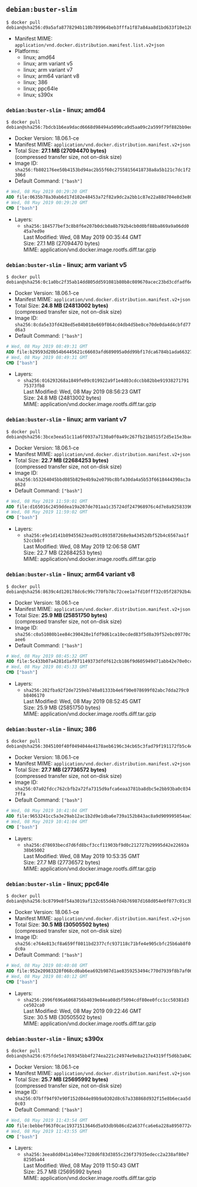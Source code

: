 ## `debian:buster-slim`

```console
$ docker pull debian@sha256:d9a5afa8778294b110b789964beb3fffa1f87a84aa8d1bd633f10e120813e067
```

-	Manifest MIME: `application/vnd.docker.distribution.manifest.list.v2+json`
-	Platforms:
	-	linux; amd64
	-	linux; arm variant v5
	-	linux; arm variant v7
	-	linux; arm64 variant v8
	-	linux; 386
	-	linux; ppc64le
	-	linux; s390x

### `debian:buster-slim` - linux; amd64

```console
$ docker pull debian@sha256:7bdcb1b6ea9dacd6668d98494a5090ca9d5aa09c2a599f79f882bb9ed09862a0
```

-	Docker Version: 18.06.1-ce
-	Manifest MIME: `application/vnd.docker.distribution.manifest.v2+json`
-	Total Size: **27.1 MB (27094470 bytes)**  
	(compressed transfer size, not on-disk size)
-	Image ID: `sha256:fb802176ee50b4153bd94ac2b55f60c27558156418738a8a5b121c7dc1f2306d`
-	Default Command: `["bash"]`

```dockerfile
# Wed, 08 May 2019 00:29:20 GMT
ADD file:0635b78a30ab6d17d102e48453a72f82a9dc2a2bb1c87e22a88d704e8d3e803e in / 
# Wed, 08 May 2019 00:29:20 GMT
CMD ["bash"]
```

-	Layers:
	-	`sha256:184577bef3c8b8f6e207b0dcb0a8b792b4cb0d0bf88ba869a9a06dd045a7ed9e`  
		Last Modified: Wed, 08 May 2019 00:35:44 GMT  
		Size: 27.1 MB (27094470 bytes)  
		MIME: application/vnd.docker.image.rootfs.diff.tar.gzip

### `debian:buster-slim` - linux; arm variant v5

```console
$ docker pull debian@sha256:0c1a0bc2f35ab14dd805dd591081b80b8c089670acec23bd3cdfadf6eddb4980
```

-	Docker Version: 18.06.1-ce
-	Manifest MIME: `application/vnd.docker.distribution.manifest.v2+json`
-	Total Size: **24.8 MB (24813002 bytes)**  
	(compressed transfer size, not on-disk size)
-	Image ID: `sha256:8cda5e33fd428ed5e84b018e669f864cd4db4d5be8ce70de0da4d4cbfd77d6a3`
-	Default Command: `["bash"]`

```dockerfile
# Wed, 08 May 2019 08:49:31 GMT
ADD file:b29593d20b54b6445621c66603afd689095a0dd99bf17dca6784b1ada6632754 in / 
# Wed, 08 May 2019 08:49:31 GMT
CMD ["bash"]
```

-	Layers:
	-	`sha256:016293268a1849fe09c019922a9f1e4d03cdccbb82bbe9193827179175373fb8`  
		Last Modified: Wed, 08 May 2019 08:56:23 GMT  
		Size: 24.8 MB (24813002 bytes)  
		MIME: application/vnd.docker.image.rootfs.diff.tar.gzip

### `debian:buster-slim` - linux; arm variant v7

```console
$ docker pull debian@sha256:3bce3eea51c11a6f0937a7130a0f0a49c267fb21b8515f2d5e15e3bac4ca7155
```

-	Docker Version: 18.06.1-ce
-	Manifest MIME: `application/vnd.docker.distribution.manifest.v2+json`
-	Total Size: **22.7 MB (22684253 bytes)**  
	(compressed transfer size, not on-disk size)
-	Image ID: `sha256:b53264045bbd085b829e4b9a2e079bc8bfa30da4a5b53f6618444390ac3a862d`
-	Default Command: `["bash"]`

```dockerfile
# Wed, 08 May 2019 11:59:01 GMT
ADD file:d165016c2459ddea19a207de701aa1c35724df247968976c4d7e8a925833968b in / 
# Wed, 08 May 2019 11:59:02 GMT
CMD ["bash"]
```

-	Layers:
	-	`sha256:e9e1d141b89455623ead91c893587268e9a43452dbf52b4c6567aa1f52ccb8cf`  
		Last Modified: Wed, 08 May 2019 12:06:58 GMT  
		Size: 22.7 MB (22684253 bytes)  
		MIME: application/vnd.docker.image.rootfs.diff.tar.gzip

### `debian:buster-slim` - linux; arm64 variant v8

```console
$ docker pull debian@sha256:8639c4d120178dc6c99c770fb78c72cee1a7fd10fff32c05f28792b4a8a9574e
```

-	Docker Version: 18.06.1-ce
-	Manifest MIME: `application/vnd.docker.distribution.manifest.v2+json`
-	Total Size: **25.9 MB (25851750 bytes)**  
	(compressed transfer size, not on-disk size)
-	Image ID: `sha256:c0a51080b1ee84c390428e1fdf9d61ca10ecded83f5d8a39f52ebc09770caee6`
-	Default Command: `["bash"]`

```dockerfile
# Wed, 08 May 2019 08:45:32 GMT
ADD file:5c433b07a4281d1af071149373dfdf612cb186f9d605949d71abb42e70e0cc07 in / 
# Wed, 08 May 2019 08:45:33 GMT
CMD ["bash"]
```

-	Layers:
	-	`sha256:202fba92f2de7259eb740a01333b4e6f90e078699f02abc7dda279c0b8406170`  
		Last Modified: Wed, 08 May 2019 08:52:45 GMT  
		Size: 25.9 MB (25851750 bytes)  
		MIME: application/vnd.docker.image.rootfs.diff.tar.gzip

### `debian:buster-slim` - linux; 386

```console
$ docker pull debian@sha256:3045100f40f0494044e4178aeb6196c34cb65c3fad79f191172fb5c4e8df167d
```

-	Docker Version: 18.06.1-ce
-	Manifest MIME: `application/vnd.docker.distribution.manifest.v2+json`
-	Total Size: **27.7 MB (27736572 bytes)**  
	(compressed transfer size, not on-disk size)
-	Image ID: `sha256:07a02fdcc762cbfb2a72fa7315d9afca6eaa3781ba8dbc5e2bb93ba0c0347ffa`
-	Default Command: `["bash"]`

```dockerfile
# Wed, 08 May 2019 10:41:04 GMT
ADD file:9653241cc5a3e29ab12ac1b2d9e1dba6e739a152b843ac8a9d909995054ae30f in / 
# Wed, 08 May 2019 10:41:04 GMT
CMD ["bash"]
```

-	Layers:
	-	`sha256:d78693becd7d6fd8bcf3ccf11903bf9d0c212727b29995d42e22693a38b65002`  
		Last Modified: Wed, 08 May 2019 10:53:35 GMT  
		Size: 27.7 MB (27736572 bytes)  
		MIME: application/vnd.docker.image.rootfs.diff.tar.gzip

### `debian:buster-slim` - linux; ppc64le

```console
$ docker pull debian@sha256:bc8799e8f54a3019af132c655d4b7d4b76987d168d054e0f077c01c3bbfc4799
```

-	Docker Version: 18.06.1-ce
-	Manifest MIME: `application/vnd.docker.distribution.manifest.v2+json`
-	Total Size: **30.5 MB (30505502 bytes)**  
	(compressed transfer size, not on-disk size)
-	Image ID: `sha256:e764e813cf8a659ff8011bd2377cfc937118c71bfe4e905cbfc25b6ab8f0dc0a`
-	Default Command: `["bash"]`

```dockerfile
# Wed, 08 May 2019 08:40:08 GMT
ADD file:952e20983328f068cd0ab6ea692b987d1ae8359253494c770d7939f8b7af06c3 in / 
# Wed, 08 May 2019 08:40:12 GMT
CMD ["bash"]
```

-	Layers:
	-	`sha256:2996f696a6068756b4039e84ea08d5f5094cdf80ee0fcc1cc50381d3ce502ca0`  
		Last Modified: Wed, 08 May 2019 09:22:46 GMT  
		Size: 30.5 MB (30505502 bytes)  
		MIME: application/vnd.docker.image.rootfs.diff.tar.gzip

### `debian:buster-slim` - linux; s390x

```console
$ docker pull debian@sha256:675fde5e1769345bb4f274ea221c24974e9e8a217e4319ff5d6b3a042c7390fb
```

-	Docker Version: 18.06.1-ce
-	Manifest MIME: `application/vnd.docker.distribution.manifest.v2+json`
-	Total Size: **25.7 MB (25695992 bytes)**  
	(compressed transfer size, not on-disk size)
-	Image ID: `sha256:07bff94f97e90f152d044e89b9a0302d8c67a338868d932f15e8b6ecaa5d0c03`
-	Default Command: `["bash"]`

```dockerfile
# Wed, 08 May 2019 11:43:54 GMT
ADD file:bebbef963f0cac19371513646d5a93db9b86cd2a637fca6e6a228a8950772cf2 in / 
# Wed, 08 May 2019 11:43:55 GMT
CMD ["bash"]
```

-	Layers:
	-	`sha256:3eea8dd041a140ee7328d6f83d3855c236f37935edecc2a238af80e782505a44`  
		Last Modified: Wed, 08 May 2019 11:50:43 GMT  
		Size: 25.7 MB (25695992 bytes)  
		MIME: application/vnd.docker.image.rootfs.diff.tar.gzip
